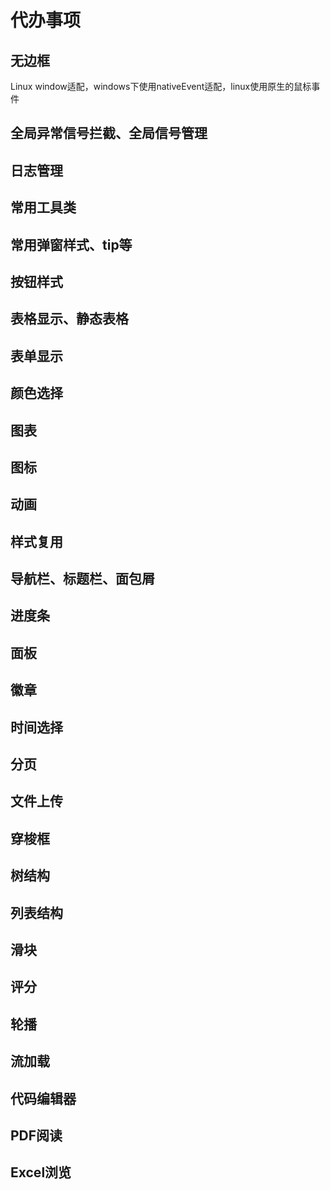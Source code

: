 # 代办事项

## 无边框
Linux window适配，windows下使用nativeEvent适配，linux使用原生的鼠标事件

## 全局异常信号拦截、全局信号管理

## 日志管理

## 常用工具类

## 常用弹窗样式、tip等

## 按钮样式

## 表格显示、静态表格

## 表单显示

## 颜色选择

## 图表

## 图标

## 动画

## 样式复用

## 导航栏、标题栏、面包屑

## 进度条

## 面板

## 徽章

## 时间选择

## 分页

## 文件上传

## 穿梭框

## 树结构

## 列表结构

## 滑块

## 评分

## 轮播

## 流加载

## 代码编辑器

## PDF阅读

## Excel浏览